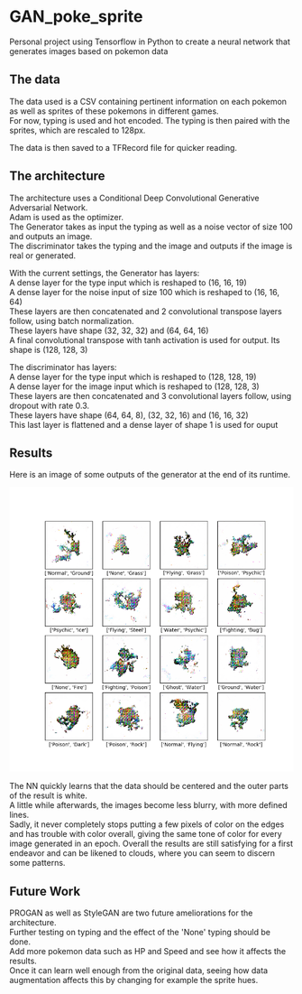 # GAN_poke_sprite

Personal project using Tensorflow in Python to create a neural network that generates images based on pokemon data

## The data

The data used is a CSV containing pertinent information on each pokemon as well as sprites of these pokemons in different games.  
For now, typing is used and hot encoded. The typing is then paired with the sprites, which are rescaled to 128px.  

The data is then saved to a TFRecord file for quicker reading.  

## The architecture

The architecture uses a Conditional Deep Convolutional Generative Adversarial Network.  
Adam is used as the optimizer.  
The Generator takes as input the typing as well as a noise vector of size 100 and outputs an image.  
The discriminator takes the typing and the image and outputs if the image is real or generated.  

With the current settings, the Generator has layers:  
A dense layer for the type input which is reshaped to (16, 16, 19)  
A dense layer for the noise input of size 100 which is reshaped to (16, 16, 64)  
These layers are then concatenated and 2 convolutional transpose layers follow, using batch normalization.  
These layers have shape (32, 32, 32) and (64, 64, 16)  
A final convolutional transpose with tanh activation is used for output. Its shape is (128, 128, 3)  

The discriminator has layers:  
A dense layer for the type input which is reshaped to (128, 128, 19)  
A dense layer for the image input which is reshaped to (128, 128, 3)  
These layers are then concatenated and 3 convolutional layers follow, using dropout with rate 0.3.  
These layers have shape (64, 64, 8), (32, 32, 16) and (16, 16, 32)  
This last layer is flattened and a dense layer of shape 1 is used for ouput  

## Results

Here is an image of some outputs of the generator at the end of its runtime.

![Result Image](https://github.com/kdsar/GAN_poke_sprite/blob/master/result_images.png)

The NN quickly learns that the data should be centered and the outer parts of the result is white.  
A little while afterwards, the images become less blurry, with more defined lines.  
Sadly, it never completely stops putting a few pixels of color on the edges and has trouble with color overall, giving the same tone of color for every image generated in an epoch.
Overall the results are still satisfying for a first endeavor and can be likened to clouds, where you can seem to discern some patterns.  



## Future Work

PROGAN as well as StyleGAN are two future ameliorations for the architecture.  
Further testing on typing and the effect of the 'None' typing should be done.  
Add more pokemon data such as HP and Speed and see how it affects the results.  
Once it can learn well enough from the original data, seeing how data augmentation affects this by changing for example the sprite hues.  